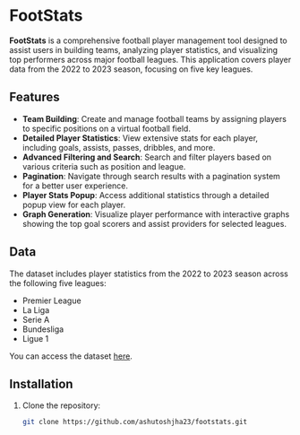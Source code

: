 # FootStats

**FootStats** is a comprehensive football player management tool designed to assist users in building teams, analyzing player statistics, and visualizing top performers across major football leagues. This application covers player data from the 2022 to 2023 season, focusing on five key leagues.

## Features

- **Team Building**: Create and manage football teams by assigning players to specific positions on a virtual football field.
- **Detailed Player Statistics**: View extensive stats for each player, including goals, assists, passes, dribbles, and more.
- **Advanced Filtering and Search**: Search and filter players based on various criteria such as position and league.
- **Pagination**: Navigate through search results with a pagination system for a better user experience.
- **Player Stats Popup**: Access additional statistics through a detailed popup view for each player.
- **Graph Generation**: Visualize player performance with interactive graphs showing the top goal scorers and assist providers for selected leagues.

## Data

The dataset includes player statistics from the 2022 to 2023 season across the following five leagues:
- Premier League
- La Liga
- Serie A
- Bundesliga
- Ligue 1

You can access the dataset [here](https://www.kaggle.com/datasets/vivovinco/20222023-football-player-stats).

## Installation

1. Clone the repository:

   ```bash
   git clone https://github.com/ashutoshjha23/footstats.git
